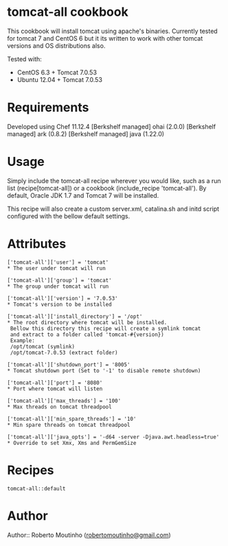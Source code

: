 # tomcat-all cookbook

This cookbook will install tomcat using apache's binaries.
Currently tested for tomcat 7 and CentOS 6 but it its written to work
with other tomcat versions and OS distributions also.

Tested with:

- CentOS 6.3 + Tomcat 7.0.53
- Ubuntu 12.04 + Tomcat 7.0.53

# Requirements

Developed using Chef 11.12.4
	[Berkshelf managed] ohai (2.0.0)
	[Berkshelf managed] ark (0.8.2)
	[Berkshelf managed] java (1.22.0)

# Usage

Simply include the tomcat-all recipe wherever you would like, such as a run
list (recipe[tomcat-all]) or a cookbook (include_recipe 'tomcat-all').
By default, Oracle JDK 1.7 and Tomcat 7 will be installed.

This recipe will also create a custom server.xml, catalina.sh and initd script
configured with the bellow default settings.

# Attributes

	['tomcat-all']['user'] = 'tomcat'
	* The user under tomcat will run
	
	['tomcat-all']['group'] = 'tomcat'
	* The group under tomcat will run
	
	['tomcat-all']['version'] = '7.0.53'
	* Tomcat's version to be installed
	
	['tomcat-all']['install_directory'] = '/opt'
	* The root directory where tomcat will be installed. 
	 Bellow this directory this recipe will create a symlink tomcat 
	 and extract to a folder called 'tomcat-#{version})
	 Example:
	 /opt/tomcat (symlink)
	 /opt/tomcat-7.0.53 (extract folder)

	['tomcat-all']['shutdown_port'] = '8005'
	* Tomcat shutdown port (Set to '-1' to disable remote shutdown)
	 
	['tomcat-all']['port'] = '8080'
	* Port where tomcat will listen
	 
	['tomcat-all']['max_threads'] = '100'
	* Max threads on tomcat threadpool
	 
	['tomcat-all']['min_spare_threads'] = '10'
	* Min spare threads on tomcat threadpool
	
	['tomcat-all']['java_opts'] = '-d64 -server -Djava.awt.headless=true'
	* Override to set Xmx, Xms and PermGemSize

# Recipes

	tomcat-all::default

# Author

Author:: Roberto Moutinho (robertomoutinho@gmail.com)
